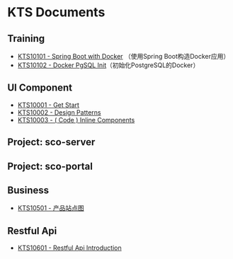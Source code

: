 # KTS Documents

## Training

* [KTS10101 - Spring Boot with Docker](/reference/3kts-works/31training/kts10002-spring-boot-with-docker.md) （使用Spring Boot构造Docker应用）
* [KTS10102 - Docker PgSQL Init](/reference/3kts-works/31training/kts10102-docker-pgsql-init.md)（初始化PostgreSQL的Docker）

## UI Component

* [KTS10001 - Get Start](/reference/3kts-works/32ts-ui-component/kts10001-get-start.md)
* [KTS10002 - Design Patterns](/reference/3kts-works/32ts-ui-component/kts10002-design-principles.md)
* [KTS10003 - \( Code \) Inline Components](/reference/3kts-works/32ts-ui-component/kts10003-inline-components.md)

## Project: sco-server

## Project: sco-portal

## Business

* [KTS10501 - 产品站点图](/reference/3kts-works/kts10501-chan-pin-zhan-dian-tu.md)

## Restful Api

* [KTS10601 - Restful Api Introduction](/reference/3kts-works/kts10601-restful-api-introduction.md)



